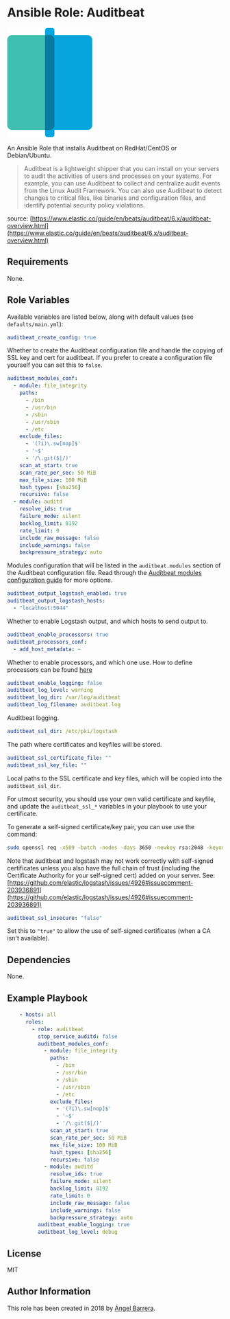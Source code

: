 # Ansible Role: Auditbeat

![Auditbeat](./.assets/auditbeat.png)

An Ansible Role that installs Auditbeat on RedHat/CentOS or Debian/Ubuntu.

> Auditbeat is a lightweight shipper that you can install on your servers to audit the activities of users and processes on your systems. For example, you can use Auditbeat to collect and centralize audit events from the Linux Audit Framework. You can also use Auditbeat to detect changes to critical files, like binaries and configuration files, and identify potential security policy violations.

source: [https://www.elastic.co/guide/en/beats/auditbeat/6.x/auditbeat-overview.html](https://www.elastic.co/guide/en/beats/auditbeat/6.x/auditbeat-overview.html)

## Requirements

None.

## Role Variables

Available variables are listed below, along with default values (see `defaults/main.yml`):

```yaml
auditbeat_create_config: true
```

Whether to create the Auditbeat configuration file and handle the copying of SSL key and cert for auditbeat. If you prefer to create a configuration file yourself you can set this to `false`.

```yaml
auditbeat_modules_conf:
  - module: file_integrity
    paths:
      - /bin
      - /usr/bin
      - /sbin
      - /usr/sbin
      - /etc
    exclude_files:
      - '(?i)\.sw[nop]$'
      - '~$'
      - '/\.git($|/)'
    scan_at_start: true
    scan_rate_per_sec: 50 MiB
    max_file_size: 100 MiB
    hash_types: [sha256]
    recursive: false
  - module: auditd
    resolve_ids: true
    failure_mode: silent
    backlog_limit: 8192
    rate_limit: 0
    include_raw_message: false
    include_warnings: false
    backpressure_strategy: auto
```

Modules configuration that will be listed in the `auditbeat.modules` section of the Auditbeat configuration file. Read through the [Auditbeat modules configuration guide](https://www.elastic.co/guide/en/beats/auditbeat/6.x/auditbeat-modules.html) for more options.

```yaml
auditbeat_output_logstash_enabled: true
auditbeat_output_logstash_hosts:
  - "localhost:5044"
```

Whether to enable Logstash output, and which hosts to send output to.

```yaml
auditbeat_enable_processors: true
auditbeat_processors_conf:
  - add_host_metadata: ~
```

Whether to enable processors, and which one use. How to define processors can be found [here](https://www.elastic.co/guide/en/beats/auditbeat/current/defining-processors.html)

```yaml
auditbeat_enable_logging: false
auditbeat_log_level: warning
auditbeat_log_dir: /var/log/auditbeat
auditbeat_log_filename: auditbeat.log
```

Auditbeat logging.


```yaml
auditbeat_ssl_dir: /etc/pki/logstash
```

The path where certificates and keyfiles will be stored.

```yaml
auditbeat_ssl_certificate_file: ""
auditbeat_ssl_key_file: ""
```

Local paths to the SSL certificate and key files, which will be copied into the `auditbeat_ssl_dir`.

For utmost security, you should use your own valid certificate and keyfile, and update the `auditbeat_ssl_*` variables in your playbook to use your certificate.

To generate a self-signed certificate/key pair, you can use use the command:

```bash
sudo openssl req -x509 -batch -nodes -days 3650 -newkey rsa:2048 -keyout auditbeat.key -out auditbeat.crt
```

Note that auditbeat and logstash may not work correctly with self-signed certificates unless you also have the full chain of trust (including the Certificate Authority for your self-signed cert) added on your server. See: [https://github.com/elastic/logstash/issues/4926#issuecomment-203936891](https://github.com/elastic/logstash/issues/4926#issuecomment-203936891)

```yaml
auditbeat_ssl_insecure: "false"
```

Set this to `"true"` to allow the use of self-signed certificates (when a CA isn't available).

## Dependencies

None.

## Example Playbook

```yaml
    - hosts: all
      roles:
        - role: auditbeat
          stop_service_auditd: false
          auditbeat_modules_conf:
            - module: file_integrity
              paths:
                - /bin
                - /usr/bin
                - /sbin
                - /usr/sbin
                - /etc
              exclude_files:
                - '(?i)\.sw[nop]$'
                - '~$'
                - '/\.git($|/)'
              scan_at_start: true
              scan_rate_per_sec: 50 MiB
              max_file_size: 100 MiB
              hash_types: [sha256]
              recursive: false
            - module: auditd
              resolve_ids: true
              failure_mode: silent
              backlog_limit: 8192
              rate_limit: 0
              include_raw_message: false
              include_warnings: false
              backpressure_strategy: auto
          auditbeat_enable_logging: true
          auditbeat_log_level: debug
```

## License

MIT

## Author Information

This role has been created in 2018 by [Ángel Barrera](https://github.com/angelbarrera92).
